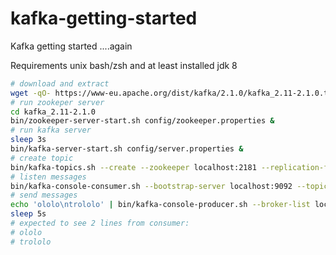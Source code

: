 # kafka-getting-started
Kafka getting started ....again

Requirements unix bash/zsh and at least installed jdk 8

```bash
# download and extract
wget -qO- https://www-eu.apache.org/dist/kafka/2.1.0/kafka_2.11-2.1.0.tgz | tar xvz
# run zookeper server
cd kafka_2.11-2.1.0
bin/zookeeper-server-start.sh config/zookeeper.properties &
# run kafka server
sleep 3s
bin/kafka-server-start.sh config/server.properties &
# create topic
bin/kafka-topics.sh --create --zookeeper localhost:2181 --replication-factor 1 --partitions 1 --topic test
# listen messages
bin/kafka-console-consumer.sh --bootstrap-server localhost:9092 --topic test --from-beginning &
# send messages
echo 'ololo\ntrololo' | bin/kafka-console-producer.sh --broker-list localhost:9092 --topic test
sleep 5s
# expected to see 2 lines from consumer:
# ololo
# trololo
```
